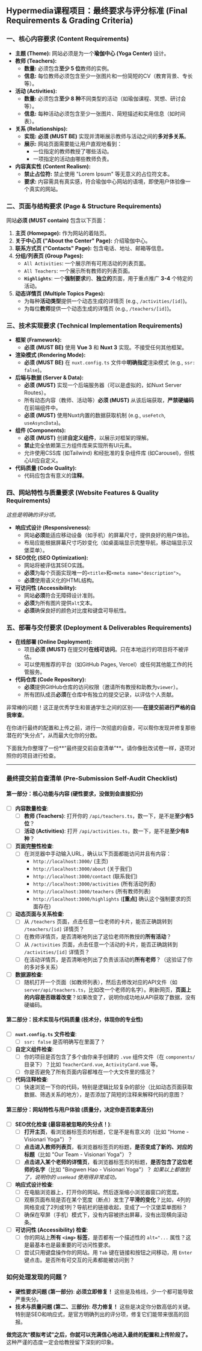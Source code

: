 ## **Hypermedia课程项目：最终要求与评分标准 (Final Requirements & Grading Criteria)**

### **一、核心内容要求 (Content Requirements)**

*   **主题 (Theme):** 网站必须是为一个**瑜伽中心 (Yoga Center)** 设计。
*   **教师 (Teachers):**
    *   **数量:** 必须包含**至少 5 位**教师的实例。
    *   **信息:** 每位教师必须包含至少一张图片和一份简短的CV（教育背景、专长等）。
*   **活动 (Activities):**
    *   **数量:** 必须包含**至少 8 种**不同类型的活动（如瑜伽课程、冥想、研讨会等）。
    *   **信息:** 每种活动必须包含至少一张图片、简短描述和实用信息（如时间表）。
*   **关系 (Relationships):**
    *   **实现:** **必须 (MUST BE)** 实现并清晰展示教师与活动之间的**多对多关系**。
    *   **展示:** 网站页面需要能让用户直观地看到：
        *   一位指定的教师教授了哪些活动。
        *   一项指定的活动由哪些教师负责。
*   **内容真实性 (Content Realism):**
    *   **禁止占位符:** 禁止使用 "Lorem Ipsum" 等无意义的占位符文本。
    *   **要求:** 内容需具有真实感，符合瑜伽中心网站的语境，即使用户体验像一个真实的网站。

### **二、页面与结构要求 (Page & Structure Requirements)**

网站**必须 (MUST contain)** 包含以下页面：

1.  **主页 (Homepage):** 作为网站的着陆页。
2.  **关于中心页 ("About the Center" Page):** 介绍瑜伽中心。
3.  **联系方式页 ("Contacts" Page):** 包含电话、地址、邮箱等信息。
4.  **分组/列表页 (Group Pages):**
    *   `All Activities`: 一个展示所有可用活动的列表页面。
    *   `All Teachers`: 一个展示所有教师的列表页面。
    *   **`Highlights`**: 一个**强制要求**的、**独立的**页面，用于重点推广 **3-4** 个特定的活动。
5.  **动态详情页 (Multiple Topics Pages):**
    *   为每种**活动类型**提供一个动态生成的详情页 (e.g., `/activities/[id]`)。
    *   为每位**教师**提供一个动态生成的详情页 (e.g., `/teachers/[id]`)。

### **三、技术实现要求 (Technical Implementation Requirements)**

*   **框架 (Framework):**
    *   **必须 (MUST BE)** 使用 **Vue 3** 和 **Nuxt 3** 实现。不接受任何其他框架。
*   **渲染模式 (Rendering Mode):**
    *   **必须 (MUST BE)** 在 `nuxt.config.ts` 文件中**明确指定**渲染模式 (e.g., `ssr: false`)。
*   **后端与数据 (Server & Data):**
    *   **必须 (MUST)** 实现一个后端服务器（可以是虚拟的，如Nuxt Server Routes）。
    *   所有动态内容（教师、活动等）**必须 (MUST)** 从该后端获取，**严禁硬编码**在前端组件中。
    *   **必须 (MUST)** 使用Nuxt内置的数据获取机制 (e.g., `useFetch`, `useAsyncData`)。
*   **组件 (Components):**
    *   **必须 (MUST)** 创建**自定义组件**，以展示对框架的理解。
    *   **禁止**完全依赖第三方组件库来实现所有UI元素。
    *   允许使用CSS库 (如Tailwind) 和经批准的复杂组件库 (如Carousel)，但核心UI应自定义。
*   **代码质量 (Code Quality):**
    *   代码应包含有意义的**注释**。

### **四、网站特性与质量要求 (Website Features & Quality Requirements)**

*这些是明确的评分项。*

*   **响应式设计 (Responsiveness):**
    *   网站**必须**能适应移动设备（如手机）的屏幕尺寸，提供良好的用户体验。
    *   布局应能根据屏幕尺寸巧妙变化（如桌面端显示完整导航，移动端显示汉堡菜单）。
*   **SEO优化 (SEO Optimization):**
    *   网站将被评估其SEO实践。
    *   **必须**为每个页面实现唯一的`<title>`和`<meta name="description">`。
    *   **必须**使用语义化的HTML结构。
*   **可访问性 (Accessibility):**
    *   网站**必须**符合无障碍设计准则。
    *   **必须**为所有图片提供`alt`文本。
    *   **必须**确保良好的颜色对比度和键盘可导航性。

### **五、部署与交付要求 (Deployment & Deliverables Requirements)**

*   **在线部署 (Online Deployment):**
    *   项目**必须 (MUST)** 在提交时**在线可访问**。只在本地运行的项目将不被评估。
    *   可以使用推荐的平台（如GitHub Pages, Vercel）或任何其他能工作的托管服务。
*   **代码仓库 (Code Repository):**
    *   **必须**提供GitHub仓库的访问权限（邀请所有教授和助教为`viewer`）。
    *   所有团队成员**必须**在仓库中有独立的提交记录，以评估个人贡献。


非常棒的问题！这正是优秀学生和普通学生之间的区别——**在提交前进行严格的自我审查**。

在你进行最终的配置和上传之前，进行一次彻底的自查，可以帮你发现并修复那些潜在的“失分点”，从而最大化你的分数。

下面我为你整理了一份**“最终提交前自查清单”**。请你像批改试卷一样，逐项对照你的项目进行检查。

---

### **最终提交前自查清单 (Pre-Submission Self-Audit Checklist)**

#### **第一部分：核心功能与内容 (硬性要求，没做到会直接扣分)**

-   [ ] **内容数量检查**:
    -   [ ] **教师 (Teachers)**: 打开你的 `/api/teachers.ts`，数一下，是不是**至少有5位**？
    -   [ ] **活动 (Activities)**: 打开 `/api/activities.ts`，数一下，是不是**至少有8种**？

-   [ ] **页面完整性检查**:
    -   [ ] 在浏览器中手动输入URL，确认以下页面都能访问并且有内容：
        -   `http://localhost:3000/` (主页)
        -   `http://localhost:3000/about` (关于我们)
        -   `http://localhost:3000/contact` (联系我们)
        -   `http://localhost:3000/activities` (所有活动列表)
        -   `http://localhost:3000/teachers` (所有教师列表)
        -   `http://localhost:3000/highlights` (**[重点]** 确认这个强制要求的页面存在)

-   [ ] **动态页面与关系检查**:
    -   [ ] 从 `/teachers` 页面，点击任意一位老师的卡片，能否正确跳转到 `/teachers/[id]` 详情页？
    -   [ ] 在教师详情页，是否清晰地列出了这位老师所教授的**所有活动**？
    -   [ ] 从 `/activities` 页面，点击任意一个活动的卡片，能否正确跳转到 `/activities/[id]` 详情页？
    -   [ ] 在活动详情页，是否清晰地列出了负责该活动的**所有老师**？（这验证了你的多对多关系）

-   [ ] **数据源检查**:
    -   [ ] 随机打开一个页面（如教师列表），然后去修改对应的API文件（如 `server/api/teachers.ts`，比如改一个老师的名字）。刷新网页，**页面上的内容是否跟着改变**？如果改变了，说明你成功地从API获取了数据，没有硬编码。

#### **第二部分：技术实现与代码质量 (技术分，体现你的专业性)**

-   [ ] **`nuxt.config.ts` 文件检查**:
    -   [ ] `ssr: false` 是否明确写在里面了？

-   [ ] **自定义组件检查**:
    -   [ ] 你的项目是否包含了多个由你亲手创建的 `.vue` 组件文件（在 `components/` 目录下）？比如 `TeacherCard.vue`, `ActivityCard.vue` 等。
    -   [ ] 你是否避免了所有页面内容都堆在一个大文件里的情况？

-   [ ] **代码注释检查**:
    -   [ ] 快速浏览一下你的代码，特别是逻辑比较复杂的部分（比如动态页面获取数据、筛选关系的地方），是否添加了简短的注释来解释代码的意图？

#### **第三部分：网站特性与用户体验 (质量分，决定你是否能拿高分)**

-   [ ] **SEO优化检查 (最容易被忽略的失分点！)**:
    -   [ ] **打开主页**，看浏览器标签页的标题，它是不是有意义的（比如 "Home - Visionari Yoga"）？
    -   [ ] **点击进入教师列表页**，看浏览器标签页的标题，**是否变成了新的、对应的标题**（比如 "Our Team - Visionari Yoga"）？
    -   [ ] **点击进入某个老师的详情页**，看浏览器标签页的标题，**是否包含了这位老师的名字**（比如 "Bingwen Hao - Visionari Yoga"）？
    *如果以上都做到了，说明你的 `useHead` 使用得非常成功。*

-   [ ] **响应式设计检查**:
    -   [ ] 在电脑浏览器上，打开你的网站。然后逐渐缩小浏览器窗口的宽度。
    -   [ ] 观察页面布局是否在某个宽度（断点）发生了**平滑的变化**？比如，4列的网格变成了2列或1列？导航栏的链接收起，变成了一个汉堡菜单图标？
    -   [ ] 确保在窄屏（手机）模式下，没有内容被挤出屏幕，没有出现横向滚动条。

-   [ ] **可访问性 (Accessibility) 检查**:
    -   [ ] 你的网站上**所有 `<img>` 标签**，是否都有一个描述性的 `alt="...` 属性？这是最基本也是最重要的可访问性要求。
    -   [ ] 尝试只用键盘操作你的网站。用 `Tab` 键在链接和按钮之间移动，用 `Enter` 键点击。是否所有可交互的元素都能被访问到？

### **如何处理发现的问题？**

*   **硬性要求问题 (第一部分)**: **必须立即修复！** 这些是及格线，少一个都可能导致严重失分。
*   **技术与质量问题 (第二、三部分)**: **尽力修复！** 这些是决定你分数高低的关键。特别是SEO和响应式，是官方明确列出的评分项，修复它们能带来很高的回报。

**做完这次“模拟考试”之后，你就可以充满信心地进入最终的配置和上传阶段了。** 这种严谨的态度一定会给教授留下深刻的印象。
